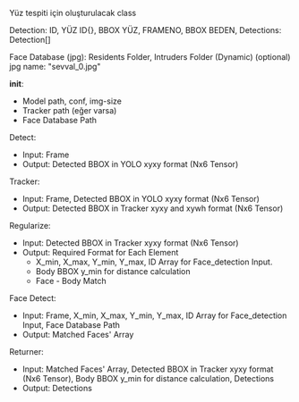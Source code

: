 Yüz tespiti için oluşturulacak class

Detection: ID, YÜZ ID{}, BBOX YÜZ, FRAMENO, BBOX BEDEN, 
Detections: Detection[]

Face Database (jpg): Residents Folder, Intruders Folder (Dynamic) (optional)
jpg name: "sevval_0.jpg"

__init__:
* Model path, conf, img-size
* Tracker path (eğer varsa)
* Face Database Path

Detect:
* Input: Frame
* Output: Detected BBOX in YOLO xyxy format (Nx6 Tensor)

Tracker:
* Input: Frame, Detected BBOX in YOLO xyxy format (Nx6 Tensor)
* Output: Detected BBOX in Tracker xyxy and xywh format (Nx6 Tensor)

Regularize:
* Input: Detected BBOX in Tracker xyxy format (Nx6 Tensor)
* Output: Required Format for Each Element
	- X_min, X_max, Y_min, Y_max, ID Array for Face_detection Input.
	- Body BBOX y_min for distance calculation
	- Face - Body Match

Face Detect:
* Input: Frame, X_min, X_max, Y_min, Y_max, ID Array for Face_detection Input, Face Database Path
* Output: Matched Faces' Array

Returner:
* Input: Matched Faces' Array, Detected BBOX in Tracker xyxy format (Nx6 Tensor), Body BBOX y_min for distance calculation, Detections
* Output: Detections